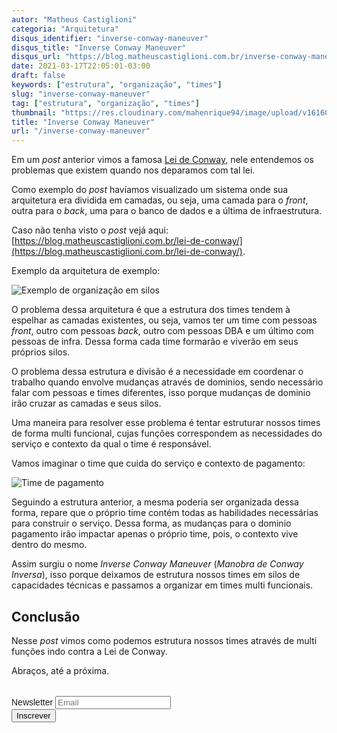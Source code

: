 ```yaml
---
autor: "Matheus Castiglioni"
categoria: "Arquitetura"
disqus_identifier: "inverse-conway-maneuver"
disqus_title: "Inverse Conway Maneuver"
disqus_url: "https://blog.matheuscastiglioni.com.br/inverse-conway-maneuver"
date: 2021-03-17T22:05:01-03:00
draft: false
keywords: ["estrutura", "organização", "times"]
slug: "inverse-conway-maneuver"
tag: ["estrutura", "organização", "times"]
thumbnail: "https://res.cloudinary.com/mahenrique94/image/upload/v1616029955/colleagues-giving-fist-bump_1_gyzy5x.jpg"
title: "Inverse Conway Maneuver"
url: "/inverse-conway-maneuver"
---
```


Em um _post_ anterior vimos a famosa [Lei de Conway](https://blog.matheuscastiglioni.com.br/lei-de-conway/), nele entendemos os problemas que existem quando nos deparamos com tal lei.

Como exemplo do _post_ havíamos visualizado um sistema onde sua arquitetura era dividida em camadas, ou seja, uma camada para o _front_, outra para o _back_, uma para o banco de dados e a última de infraestrutura.

Caso não tenha visto o _post_ vejá aqui: [https://blog.matheuscastiglioni.com.br/lei-de-conway/](https://blog.matheuscastiglioni.com.br/lei-de-conway/).

Exemplo da arquitetura de exemplo:

![Exemplo de organização em silos](https://res.cloudinary.com/mahenrique94/image/upload/v1615938641/Untitled_Diagram_cjmzhe.png)

O problema dessa arquitetura é que a estrutura dos times tendem à espelhar as camadas existentes, ou seja, vamos ter um time com pessoas _front_, outro com pessoas _back_, outro com pessoas DBA e um último com pessoas de infra. Dessa forma cada time formarão e viverão em seus próprios silos.

O problema dessa estrutura e divisão é a necessidade em coordenar o trabalho quando envolve mudanças através de dominios, sendo necessário falar com pessoas e times diferentes, isso porque mudanças de dominio irão cruzar as camadas e seus silos.

Uma maneira para resolver esse problema é tentar estruturar nossos times de forma multi funcional, cujas funções correspondem as necessidades do serviço e contexto da qual o time é responsável.

Vamos imaginar o time que cuida do serviço e contexto de pagamento:

![Time de pagamento](https://res.cloudinary.com/mahenrique94/image/upload/v1616030632/Untitled_Diagram_sxxbax.jpg)

Seguindo a estrutura anterior, a mesma poderia ser organizada dessa forma, repare que o próprio time contém todas as habilidades necessárias para construir o serviço. Dessa forma, as mudanças para o dominio pagamento irão impactar apenas o próprio time, pois, o contexto vive dentro do mesmo.

Assim surgiu o nome *Inverse Conway Maneuver* (_Manobra de Conway Inversa_), isso porque deixamos de estrutura nossos times em silos de capacidades técnicas e passamos a organizar em times multi funcionais.

## Conclusão

Nesse *post* vimos como podemos estrutura nossos times através de multi funções indo contra a Lei de Conway.

Abraços, até a próxima.

<!-- Begin Mailchimp Signup Form -->
<link href="//cdn-images.mailchimp.com/embedcode/horizontal-slim-10_7.css" rel="stylesheet" type="text/css">
<style type="text/css">
	#mc_embed_signup{clear:left; font:14px Helvetica,Arial,sans-serif; width:100%;margin-top: 2rem;}
</style>
<div id="mc_embed_signup">
<form action="https://matheuscastiglioni.us12.list-manage.com/subscribe/post?u=5a8a2e7202680f2d5098f12bc&amp;id=6ede898886" method="post" id="mc-embedded-subscribe-form" name="mc-embedded-subscribe-form" class="validate" target="_blank" novalidate>
    <div id="mc_embed_signup_scroll">
	<label for="mce-EMAIL">Newsletter</label>
	<input type="email" value="" name="EMAIL" class="email" id="mce-EMAIL" placeholder="Email" required>
    <div style="position: absolute; left: -5000px;" aria-hidden="true"><input type="text" name="b_5a8a2e7202680f2d5098f12bc_6ede898886" tabindex="-1" value=""></div>
    <div class="clear"><input type="submit" value="Inscrever" name="subscribe" id="mc-embedded-subscribe" class="button"></div></div>
</form>
</div>
<!--End mc_embed_signup-->
